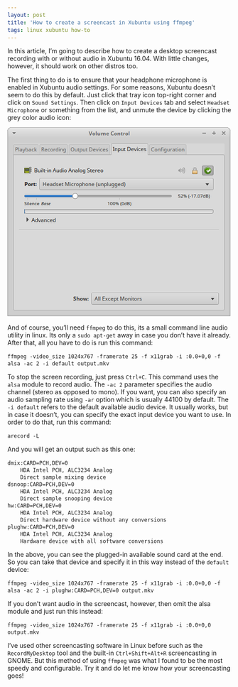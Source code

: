 ```yaml
---
layout: post
title: 'How to create a screencast in Xubuntu using ffmpeg'
tags: linux xubuntu how-to
---
```


In this article, I’m going to describe how to create a desktop screencast recording with or without audio in Xubuntu 16.04. With little changes, however, it should work on other distros too.<!--more-->

The first thing to do is to ensure that your headphone microphone is enabled in Xubuntu audio settings. For some reasons, Xubuntu doesn’t seem to do this by default. Just click that tray icon top-right corner and click on `Sound Settings`. Then click on `Input Devices` tab and select `Headset Microphone` or something from the list, and unmute the device by clicking the grey color audio icon:

![Xubuntu Mic Unmute](/uploads/old/xubuntu_mic_unmute.png)

And of course, you’ll need `ffmpeg` to do this, its a small command line audio utility in linux. Its only a `sudo apt-get` away in case you don’t have it already. After that, all you have to do is run this command:

	ffmpeg -video_size 1024x767 -framerate 25 -f x11grab -i :0.0+0,0 -f alsa -ac 2 -i default output.mkv

To stop the screen recording, just press `Ctrl+C`. This command uses the `alsa` module to record audio. The `-ac 2` parameter specifies the audio channel (stereo as opposed to mono). If you want, you can also specify an audio sampling rate using `-ar` option which is usually 44100 by default. The `-i default` refers to the default available audio device. It usually works, but in case it doesn’t, you can specify the exact input device you want to use. In order to do that, run this command:

	arecord -L

And you will get an output such as this one:

	dmix:CARD=PCH,DEV=0
		HDA Intel PCH, ALC3234 Analog
		Direct sample mixing device
	dsnoop:CARD=PCH,DEV=0
		HDA Intel PCH, ALC3234 Analog
		Direct sample snooping device
	hw:CARD=PCH,DEV=0
		HDA Intel PCH, ALC3234 Analog
		Direct hardware device without any conversions
	plughw:CARD=PCH,DEV=0
		HDA Intel PCH, ALC3234 Analog
		Hardware device with all software conversions

In the above, you can see the plugged-in available sound card at the end. So you can take that device and specify it in this way instead of the `default` device:

	ffmpeg -video_size 1024x767 -framerate 25 -f x11grab -i :0.0+0,0 -f alsa -ac 2 -i plughw:CARD=PCH,DEV=0 output.mkv

If you don’t want audio in the screencast, however, then omit the alsa module and just run this instead:

	ffmpeg -video_size 1024x767 -framerate 25 -f x11grab -i :0.0+0,0 output.mkv

I’ve used other screencasting software in Linux before such as the `RecordMyDesktop` tool and the built-in `Ctrl+Shift+Alt+R` screencasting in GNOME. But this method of using `ffmpeg` was what I found to be the most speedy and configurable. Try it and do let me know how your screencasting goes!
